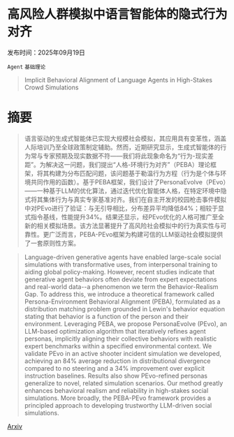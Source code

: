 # 高风险人群模拟中语言智能体的隐式行为对齐

发布时间：2025年09月19日

`Agent` `基础理论`

> Implicit Behavioral Alignment of Language Agents in High-Stakes Crowd Simulations

# 摘要

> 语言驱动的生成式智能体已实现大规模社会模拟，其应用具有变革性，涵盖人际培训乃至全球政策制定辅助。然而，近期研究显示，生成式智能体的行为常与专家预期及现实数据不符——我们将此现象命名为“行为-现实差距”。为解决这一问题，我们提出“人格-环境行为对齐”（PEBA）理论框架，将其构建为分布匹配问题，该问题基于勒温行为方程（行为是个体与环境共同作用的函数）。基于PEBA框架，我们设计了PersonaEvolve（PEvo）——一种基于LLM的优化算法，通过迭代优化智能体人格，在特定环境中隐式将其集体行为与真实专家基准对齐。我们在自主开发的校园枪击事件模拟中对PEvo进行了验证：与无引导相比，分布差异平均降低84%；相较于显式指令基线，性能提升34%。结果还显示，经PEvo优化的人格可推广至全新的相关模拟场景。该方法显著提升了高风险社会模拟中的行为真实性与可靠性。更广泛而言，PEBA-PEvo框架为构建可信的LLM驱动社会模拟提供了一套原则性方案。

> Language-driven generative agents have enabled large-scale social simulations with transformative uses, from interpersonal training to aiding global policy-making. However, recent studies indicate that generative agent behaviors often deviate from expert expectations and real-world data--a phenomenon we term the Behavior-Realism Gap. To address this, we introduce a theoretical framework called Persona-Environment Behavioral Alignment (PEBA), formulated as a distribution matching problem grounded in Lewin's behavior equation stating that behavior is a function of the person and their environment. Leveraging PEBA, we propose PersonaEvolve (PEvo), an LLM-based optimization algorithm that iteratively refines agent personas, implicitly aligning their collective behaviors with realistic expert benchmarks within a specified environmental context. We validate PEvo in an active shooter incident simulation we developed, achieving an 84% average reduction in distributional divergence compared to no steering and a 34% improvement over explicit instruction baselines. Results also show PEvo-refined personas generalize to novel, related simulation scenarios. Our method greatly enhances behavioral realism and reliability in high-stakes social simulations. More broadly, the PEBA-PEvo framework provides a principled approach to developing trustworthy LLM-driven social simulations.

[Arxiv](https://arxiv.org/abs/2509.16457)